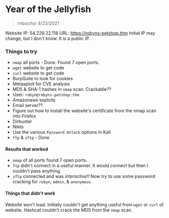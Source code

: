 # Year of the Jellyfish 
> rnbochsr 4/23/2021 

Website IP: 54.229.22.118 URL: https://robyns-petshop.thm
Initial IP may change, but I don't know. It is a public IP.


### Things to try 
 * `nmap` all ports - Done. Found 7 open ports.
 * `wget` website to get code
 * `curl` website to get code
 * BurpSuite to look for cookies
 * Metasploit for CVE analysis
 * MD5 & SHA-1 hashes in `nmap` scan. Crackable??
 * User: `robyn@robyns-petshop.thm`
 * Amazonaws exploits
 * Email server??
 * Figure out how to install the website's certificate from the nmap scan into Firefox
 * Dirbuster
 * Nikto
 * Use the various `Password Attack` options in Kali
 * `ftp` & `sftp` - Done


#### Results that worked
 * `nmap` of all ports found 7 open ports.
 * `ftp` didn't connect in a useful manner. It would connect but then I couldn't pass anything. 
 * `sftp` connected and was *interactive!!* Now try to use some password cracking for `robyn`, `admin`, & `anonymous`.


#### Things that didn't work
Website won't load. Initially couldn't get anything useful from `wget` or `curl` of website.
Hashcat couldn't crack the MD5 from the `nmap` scan.
